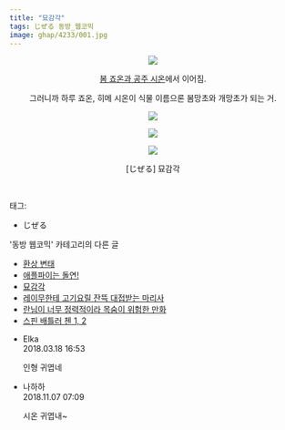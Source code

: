 ```yaml
---
title: "묘감각"
tags: じぜる 동방_웹코믹
image: ghap/4233/001.jpg
---
```

<div class="article">
<p style="text-align: center; clear: none; float: none;"><img src="{{ site.nasurl }}/ghap/4233/001.jpg"/></p>
<p style="text-align: center; clear: none; float: none;"><a class="tx-link" href="http://ghaptouhou.tistory.com/4183" target="_blank">봄 죠온과 공주 시온</a>에서 이어짐.</p>
<p style="text-align: center; clear: none; float: none;">그러니까 하루 죠온, 히메 시온이 식물 이름으론 봄망초와 개망초가 되는 거.</p>
<p style="text-align: center; clear: none; float: none;"><img src="{{ site.nasurl }}/ghap/4233/002.jpg"/></p>
<p style="text-align: center; clear: none; float: none;"><img src="{{ site.nasurl }}/ghap/4233/003.jpg"/></p>
<p style="text-align: center; clear: none; float: none;"><img src="{{ site.nasurl }}/ghap/4233/004.jpg"/></p>
<p style="text-align: center; clear: none; float: none;">[じぜる] 묘감각</p>
<p><br/></p>
</div><div class="tagTrail">
<p>태그: </p>
<ul>
<li>じぜる</li>
</ul>
</div><div class="another">
<p>'동방 웹코믹' 카테고리의 다른 글</p>
<ul>
<li><a href="/2018-03-31-ghap_4237">환상 변태</a></li>
<li><a href="/2018-03-31-ghap_4236">애플파이는 돌연!</a></li>
<li><a href="/2018-03-17-ghap_4233">묘감각</a></li>
<li><a href="/2018-02-27-ghap_4207">레이무한테 고기요릴 잔뜩 대접받는 마리사</a></li>
<li><a href="/2018-02-27-ghap_4206">란님이 너무 정력적이라 목숨이 위험한 만화</a></li>
<li><a href="/2018-02-20-ghap_4200">스핀 배틀러 첸 1, 2</a></li>
</ul>
</div><div class="cb_module cb_fluid">
<div class="cb_wrt cb_profile">
<div class="comment">
<ul>
<li class="cb_thumb_off" id="comment15221245">
<div class="cb_comment_area">
<div class="cb_info_area">
<div class="cb_section">
<span class="cb_nick_name">Elka</span>
</div>
<div class="cb_section">
<span class="cb_date">2018.03.18 16:53 </span>
</div>
</div>
<div class="cb_dsc_comment">
<p class="cb_dsc">
											인형 귀엽네
										</p>
</div>
</div></li>
<li class="cb_thumb_off" id="comment15368898">
<div class="cb_comment_area">
<div class="cb_info_area">
<div class="cb_section">
<span class="cb_nick_name">나하하</span>
</div>
<div class="cb_section">
<span class="cb_date">2018.11.07 07:09 </span>
</div>
</div>
<div class="cb_dsc_comment">
<p class="cb_dsc">
											시온 귀엽내~
										</p>
</div>
</div></li>
</ul>
</div>
</div><!-- commentList close -->
</div>